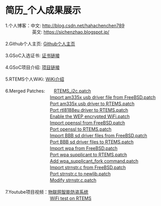 # 简历_个人成果展示
1.个人博客：中文: http://blog.csdn.net/hahachenchen789<br>
　　　　　　英文: https://sichenzhao.blogspot.jp/<br>
<br>
2.Github个人主页: [Github个人主页](https://github.com/hahchenchen)<br>
<br>
3.GSoC入选证书: [证书链接](https://drive.google.com/file/d/0BwAP6jTYkUZaRmkwTDhlMURFdVk/view?usp=sharing)<br>
<br>
4.GSoC项目介绍: [项目链接](https://summerofcode.withgoogle.com/projects/#6670082798256128)<br>
<br>
5.RTEMS个人WiKi: [WiKi介绍](https://devel.rtems.org/wiki/GSoC/2017/BeagleboneBSPProject)<br>
<br>
6.Merged Patches:　　[RTEMS_i2c.patch](https://git.rtems.org/rtems/commit/?id=8f550d2fa125daf0cf02229324cebf23412e0eeb)<br>
　　　　　　　　　　[Import am335x usb driver file from FreeBSD.patch](https://git.rtems.org/rtems-libbsd/commit/?id=bd3c01a1260ced850ee348809712be1f2db24772)<br>
　　　　　　　　　　[Port am335x usb driver to RTEMS.patch](https://git.rtems.org/rtems-libbsd/commit/?id=9121570cf2ffc84cdd3051728ad9e68ec9cb5e05)<br>
　　　　　　　　　　[Port rtl8188eu driver to RTEMS.patch](https://git.rtems.org/rtems-libbsd/commit/?id=47169ea21a6ac36dd0448b9e7ce7c0e4ed964a25)<br>
　　　　　　　　　　[Enable the WEP encrypted WiFi.patch](https://git.rtems.org/rtems-libbsd/commit/?id=097ccba6b0926f0615622769e5d269e359307065)<br>
　　　　　　　　　　[Import openssl from FreeBSD.patch](https://git.rtems.org/rtems-libbsd/commit/?id=6bed52091635fdab4d41dae358725801405c532b)<br>
　　　　　　　　　　[Port openssl to RTEMS.patch](https://git.rtems.org/rtems-libbsd/commit/?id=1f7037d2e75bc40310caba9a6579a649bf52a3c9)<br>
　　　　　　　　　　[Import BBB sd driver files from FreeBSD.patch](https://git.rtems.org/rtems-libbsd/commit/?id=7e52ab9cd0d8e86ca9da95d55cffba7b1264f975)<br>
　　　　　　　　　　[Port BBB sd driver files to RTEMS.patch](https://git.rtems.org/rtems-libbsd/commit/?id=7c68f4ef0b9ea2e3222859ff5e68ea926ddb6259)<br>
　　　　　　　　　　[Import wpa from FreeBSD.patch](https://git.rtems.org/rtems-libbsd/commit/?id=9c9d11b481ce0dcdfa9c69e6781cc15435cfb043)<br>
　　　　　　　　　　[Port wpa supplicant to RTEMS.patch](https://git.rtems.org/rtems-libbsd/commit/?id=8f2267bbb90fb52751c3604ade87f353063846c0)<br>
　　　　　　　　　　[Add wpa_supplicant_fork command.patch](https://git.rtems.org/rtems-libbsd/commit/?id=ce2262ee2812600714b670d0373c61176f934049)<br>
　　　　　　　　　　[Import strnstr.c from FreeBSD.patch](https://sourceware.org/git/gitweb.cgi?p=newlib-cygwin.git;a=commit;h=3437665ac85455c18fbc4cc616fe2aeb373f6552)<br>
　　　　　　　　　　[Port strnstr.c to newlib.patch](https://sourceware.org/git/gitweb.cgi?p=newlib-cygwin.git;a=commit;h=c206d0442279fb1c0e39f62112ceaae5630d9ef7)<br>
　　　　　　　　　　[Modify strnstr.c.patch](https://sourceware.org/git/gitweb.cgi?p=newlib-cygwin.git;a=commit;h=f22054c94d3f77ba834d55123ffa9fe4aef6f93c)<br>
<br>
7.Youtube项目视频：[物联网智能防盗系统](https://www.youtube.com/watch?v=aM8hnnmzgJI&t=9s)<br>
　　　　　　　　　　[WiFi test on RTEMS](https://www.youtube.com/watch?v=fKw3Cnept9Y)<br>
